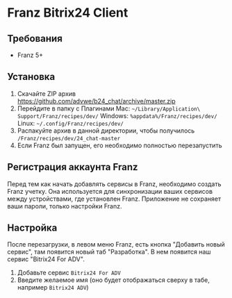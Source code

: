 # Franz Bitrix24 Client

## Требования
 - Franz 5+

## Установка
 1. Скачайте ZIP архив https://github.com/advwe/b24_chat/archive/master.zip
 1. Перейдите в папку с Плагинами
Mac: `~/Library/Application\ Support/Franz/recipes/dev/`
Windows: `%appdata%/Franz/recipes/dev/`
Linux: `~/.config/Franz/recipes/dev/`
 1. Распакуйте архив в данной директории, чтобы получилось `/Franz/recipes/dev/24_chat-master`
 1. Если Franz был запущен, его необходимо полностью перезапустить

## Регистрация аккаунта Franz
Перед тем как начать добавлять сервисы в Franz, необходимо создать Franz учетку. Она используется для синхронизации ваших сервисов между устройствами, где установлен Franz. Приложение не сохраняет ваши пароли, только настройки Franz.

## Настройка
После перезагрузки, в левом меню Franz, есть кнопка "Добавить новый сервис", там появится новый таб "Разработка". В нем появится наш сервис "Bitrix24 For ADV".

 1. Добавьте сервис `Bitrix24 For ADV`
 1. Введите желаемое имя (оно будет отображаться сверху в табе, например `Bitrix24 ADV`)

